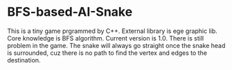 # BFS-based-AI-Snake
This is a tiny game prgrammed by C++. External library is ege graphic lib. Core knowledge is BFS algorithm. Current version is 1.0. There is still problem in the game. The snake will always go straight once the snake head is surrounded, cuz there is no path to find the vertex and edges to the destination.
